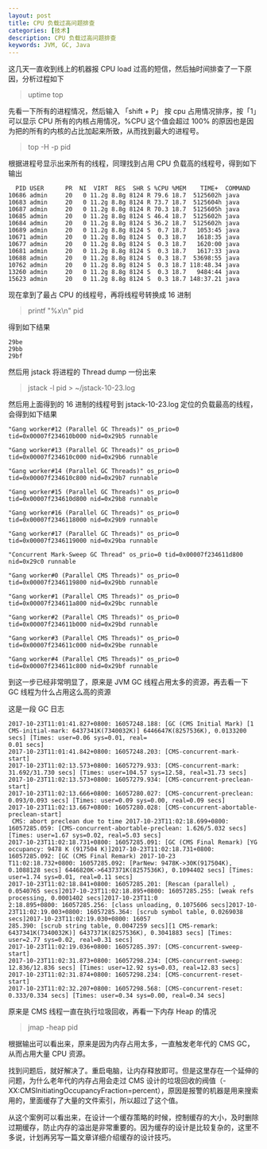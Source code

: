 ```yaml
---
layout: post
title: CPU 负载过高问题排查
categories: [技术]
description: CPU 负载过高问题排查
keywords: JVM, GC, Java
---
```


这几天一直收到线上的机器报 CPU load 过高的短信，然后抽时间排查了一下原因，分析过程如下

> uptime
> top

先看一下所有的进程情况，然后输入 「shift + P」 按 cpu 占用情况排序，按「1」可以显示 CPU 所有的内核占用情况，%CPU 这个值会超过 100% 的原因也是因为把的所有的内核的占比加起来所致，从而找到最大的进程号。

> top -H -p pid

根据进程号显示出来所有的线程，同理找到占用 CPU 负载高的线程号，得到如下输出

```
  PID USER      PR  NI  VIRT  RES  SHR S %CPU %MEM    TIME+  COMMAND
10686 admin     20   0 11.2g 8.8g 8124 R 79.6 18.7  5125602h java
10683 admin     20   0 11.2g 8.8g 8124 R 73.7 18.7  5125604h java
10687 admin     20   0 11.2g 8.8g 8124 R 70.3 18.7  5125605h java
10685 admin     20   0 11.2g 8.8g 8124 S 46.4 18.7  5125602h java
10684 admin     20   0 11.2g 8.8g 8124 S 36.2 18.7  5125602h java
10689 admin     20   0 11.2g 8.8g 8124 S  0.7 18.7   1053:45 java
10671 admin     20   0 11.2g 8.8g 8124 S  0.3 18.7   1618:35 java
10677 admin     20   0 11.2g 8.8g 8124 S  0.3 18.7   1620:00 java
10681 admin     20   0 11.2g 8.8g 8124 S  0.3 18.7   1617:33 java
10688 admin     20   0 11.2g 8.8g 8124 S  0.3 18.7  53698:55 java
10762 admin     20   0 11.2g 8.8g 8124 S  0.3 18.7 118:48.34 java
13260 admin     20   0 11.2g 8.8g 8124 S  0.3 18.7   9484:44 java
15623 admin     20   0 11.2g 8.8g 8124 S  0.3 18.7 148:37.21 java
```

现在拿到了最占 CPU 的线程号，再将线程号转换成 16 进制

> printf "%x\n" pid

得到如下结果
```
29be
29bb
29bf
```

然后用 jstack 将进程的 Thread dump 一份出来

> jstack -l pid > ~/jstack-10-23.log

然后用上面得到的 16 进制的线程号到 jstack-10-23.log 定位的负载最高的线程，会得到如下结果
```
"Gang worker#12 (Parallel GC Threads)" os_prio=0 tid=0x00007f234610b000 nid=0x29b5 runnable

"Gang worker#13 (Parallel GC Threads)" os_prio=0 tid=0x00007f234610c000 nid=0x29b6 runnable

"Gang worker#14 (Parallel GC Threads)" os_prio=0 tid=0x00007f234610c800 nid=0x29b7 runnable

"Gang worker#15 (Parallel GC Threads)" os_prio=0 tid=0x00007f234610d800 nid=0x29b8 runnable

"Gang worker#16 (Parallel GC Threads)" os_prio=0 tid=0x00007f2346118000 nid=0x29b9 runnable

"Gang worker#17 (Parallel GC Threads)" os_prio=0 tid=0x00007f2346119000 nid=0x29ba runnable

"Concurrent Mark-Sweep GC Thread" os_prio=0 tid=0x00007f234611d800 nid=0x29c0 runnable

"Gang worker#0 (Parallel CMS Threads)" os_prio=0 tid=0x00007f2346119800 nid=0x29bb runnable

"Gang worker#1 (Parallel CMS Threads)" os_prio=0 tid=0x00007f234611a800 nid=0x29bc runnable

"Gang worker#2 (Parallel CMS Threads)" os_prio=0 tid=0x00007f234611b000 nid=0x29bd runnable

"Gang worker#3 (Parallel CMS Threads)" os_prio=0 tid=0x00007f234611c000 nid=0x29be runnable

"Gang worker#4 (Parallel CMS Threads)" os_prio=0 tid=0x00007f234611c800 nid=0x29bf runnable
```

到这一步已经非常明显了，原来是 JVM GC 线程占用太多的资源，再去看一下 GC 线程为什么占用这么高的资源

这是一段 GC 日志

```
2017-10-23T11:01:41.827+0800: 16057248.188: [GC (CMS Initial Mark) [1 CMS-initial-mark: 6437341K(7340032K)] 6446647K(8257536K), 0.0133200 secs] [Times: user=0.06 sys=0.01, real=
0.01 secs]
2017-10-23T11:01:41.842+0800: 16057248.203: [CMS-concurrent-mark-start]
2017-10-23T11:02:13.573+0800: 16057279.933: [CMS-concurrent-mark: 31.692/31.730 secs] [Times: user=104.57 sys=12.58, real=31.73 secs]
2017-10-23T11:02:13.573+0800: 16057279.934: [CMS-concurrent-preclean-start]
2017-10-23T11:02:13.666+0800: 16057280.027: [CMS-concurrent-preclean: 0.093/0.093 secs] [Times: user=0.09 sys=0.00, real=0.09 secs]
2017-10-23T11:02:13.667+0800: 16057280.028: [CMS-concurrent-abortable-preclean-start]
 CMS: abort preclean due to time 2017-10-23T11:02:18.699+0800: 16057285.059: [CMS-concurrent-abortable-preclean: 1.626/5.032 secs] [Times: user=1.67 sys=0.02, real=5.03 secs]
2017-10-23T11:02:18.731+0800: 16057285.091: [GC (CMS Final Remark) [YG occupancy: 9478 K (917504 K)]2017-10-23T11:02:18.731+0800: 16057285.092: [GC (CMS Final Remark) 2017-10-23
T11:02:18.732+0800: 16057285.092: [ParNew: 9478K->30K(917504K), 0.1088128 secs] 6446820K->6437371K(8257536K), 0.1094402 secs] [Times: user=1.74 sys=0.01, real=0.11 secs]
2017-10-23T11:02:18.841+0800: 16057285.201: [Rescan (parallel) , 0.0540765 secs]2017-10-23T11:02:18.895+0800: 16057285.255: [weak refs processing, 0.0001402 secs]2017-10-23T11:0
2:18.895+0800: 16057285.256: [class unloading, 0.1075606 secs]2017-10-23T11:02:19.003+0800: 16057285.364: [scrub symbol table, 0.0269038 secs]2017-10-23T11:02:19.030+0800: 16057
285.390: [scrub string table, 0.0047259 secs][1 CMS-remark: 6437341K(7340032K)] 6437371K(8257536K), 0.3041883 secs] [Times: user=2.77 sys=0.02, real=0.31 secs]
2017-10-23T11:02:19.036+0800: 16057285.397: [CMS-concurrent-sweep-start]
2017-10-23T11:02:31.873+0800: 16057298.234: [CMS-concurrent-sweep: 12.836/12.836 secs] [Times: user=12.92 sys=0.03, real=12.83 secs]
2017-10-23T11:02:31.874+0800: 16057298.234: [CMS-concurrent-reset-start]
2017-10-23T11:02:32.207+0800: 16057298.568: [CMS-concurrent-reset: 0.333/0.334 secs] [Times: user=0.34 sys=0.00, real=0.34 secs]
```

原来是 CMS 线程一直在执行垃圾回收，再看一下内存 Heap 的情况

> jmap -heap pid

根据输出可以看出来，原来是因为内存占用太多，一直触发老年代的 CMS GC，从而占用大量 CPU 资源。

找到问题后，就好解决了。重启电脑，让内存释放即可。但是这里存在一个延伸的问题，为什么老年代的内存占用会走过 CMS 设计的垃圾回收的阀值（-XX:CMSInitiatingOccupancyFraction=percent），原因是报警的机器是用来搜索用的，里面缓存了大量的文件索引，所以超过了这个值。

从这个案例可以看出来，在设计一个缓存策略的时候，控制缓存的大小，及时删除过期缓存，防止内存的溢出是非常重要的。因为缓存的设计是比较复杂的，这里不多说，计划再另写一篇文章详细介绍缓存的设计技巧。


